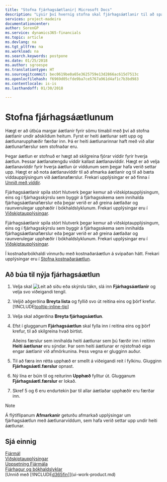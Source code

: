 ```yaml
---
title: "Stofna fjárhagsáætlanir| Microsoft Docs"
description: "Lýsir því hvernig stofna skal fjárhagsáætlanir til að spá fyrir um mismunandi fjármálaaðgerðir og úthluta víddum fyrir viðskiptaupplýsingar."
services: project-madeira
documentationcenter: 
author: SorenGP
ms.service: dynamics365-financials
ms.topic: article
ms.devlang: na
ms.tgt_pltfrm: na
ms.workload: na
ms.search.keywords: postpone
ms.date: 01/25/2018
ms.author: sgroespe
ms.translationtype: HT
ms.sourcegitcommit: bec0619be0a65e3625759e13d2866ac615d7513c
ms.openlocfilehash: f6969d05cfde9ba7ce5767a961d4af1c7b3bd983
ms.contentlocale: is-is
ms.lasthandoff: 01/30/2018

---
```

# <a name="create-gl-budgets"></a>Stofna fjárhagsáætlunum
Hægt er að útbúa margar áætlanir fyrir sömu tímabil með því að stofna áætlanir undir aðskildum heitum. Fyrst er heiti áætlunar sett upp og áætlunarupphæðir færðar inn. Þá er heiti áætlunarinnar haft með við allar áætlunarfærslur sem stofnaðar eru.  

 Þegar áætlun er stofnuð er hægt að skilgreina fjórar víddir fyrir hverja áætlun. Þessar áætlanatengdu víddir kallast áætlanavíddir. Hægt er að velja áætlanavíddir fyrir hverja áætlun úr víddunum sem þegar hafa verið settar upp. Hægt er að nota áætlanavíddir til að afmarka áætlanir og til að bæta víddaupplýsingum við áætlanafærslur. Frekari upplýsingar er að finna í [Unnið með víddir](finance-dimensions.md).

 Fjárhagsáætlanir spila stórt hlutverk þegar kemur að viðskiptaupplýsingum, eins og í fjárhagsskýrslu sem byggir á fjárhagsskema sem innihalda fjárhagsáætlanafærslur eða þegar verið er að greina áætlaðar og raunverulegar upphæðir í bókhaldslyklunum. Frekari upplýsingar eru í [Viðskiptaupplýsingar](bi.md).

 Fjárhagsáætlanir spila stórt hlutverk þegar kemur að viðskiptaupplýsingum, eins og í fjárhagsskýrslu sem byggir á fjárhagsskema sem innihalda fjárhagsáætlanafærslur eða þegar verið er að greina áætlaðar og raunverulegar upphæðir í bókhaldslyklunum. Frekari upplýsingar eru í [Viðskiptaupplýsingar](bi.md).

Í kostnaðarbókhaldi vinnurðu með kostnaðaráætlun á svipaðan hátt. Frekari upplýsingar eru í [Stofna kostnaðaráætlun](finance-create-cost-budgets.md).    

## <a name="to-create-a-new-gl-budget"></a>Að búa til nýja fjárhagsáætlun  
1. Velja skal ![Leit að síðu eða skýrslu](media/ui-search/search_small.png "Leit að síðu eða skýrslu táknið") tákn, slá inn **Fjárhagsáætlanir** og velja svo viðeigandi tengil.  
2. Veljið aðgerðina **Breyta lista** og fyllið svo út reitina eins og þörf krefur. [!INCLUDE[tooltip-inline-tip](includes/tooltip-inline-tip_md.md)]  
3. Velja skal aðgerðina **Breyta fjárhagsáætlun**.
4. Efst í glugganum **Fjárhagsáætlun** skal fylla inn í reitina eins og þörf krefur, til að skilgreina hvað birtist.  

    Aðeins færslur sem innihalda heiti áætlunar sem þú færðir inn í reitinn **Heiti áætlunar** eru sýndar. Þar sem heiti áætlunar er nýstofnað eiga engar áætlanir við afmörkunina. Þess vegna er glugginn auður.  
5. Til að færa inn rétta upphæð er smellt á viðeigandi reit í fylkinu. Glugginn **Fjárhagsáætl.færslur** opnast.  
6. Ný lína er búin til og reiturinn **Upphæð** fylltur út. Glugganum **Fjárhagsáætl.færslur** er lokað.  
7. Skref 5 og 6 eru endurtekin þar til allar áætlaðar upphæðir eru færðar inn.  

> [!NOTE]  
>  Á flýtiflipanum **Afmarkanir** geturðu afmarkað upplýsingar um fjárhagsáætlun með áætlunarvíddum, sem hafa verið settar upp undir heiti áætlunar.   

## <a name="see-also"></a>Sjá einnig
[Fjármál](finance.md)  
[Viðskiptaupplýsingar](bi.md)  
[Uppsetning Fjármála](finance-setup-finance.md)  
[Fjárhagur og bókhaldslyklar](finance-general-ledger.md)  
[Unnið með [!INCLUDE[d365fin](includes/d365fin_md.md)]](ui-work-product.md)  

